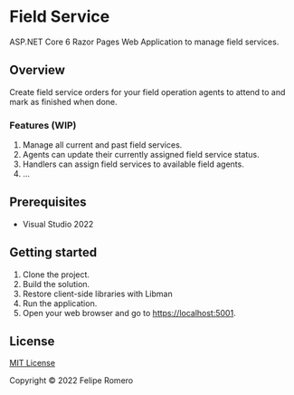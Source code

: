 # Field Service

ASP.NET Core 6 Razor Pages Web Application to manage field services.

## Overview

Create field service orders for your field operation agents to attend to and mark as finished when done.

### Features (WIP)

1.	Manage all current and past field services.
2.	Agents can update their currently assigned field service status.
3.	Handlers can assign field services to available field agents.
4.	...

## Prerequisites

- Visual Studio 2022

## Getting started

1. Clone the project.
1. Build the solution.
1. Restore client-side libraries with Libman
1. Run the application.
1. Open your web browser and go to <https://localhost:5001>.

## License

[MIT License](./LICENSE)

Copyright &copy; 2022 Felipe Romero
